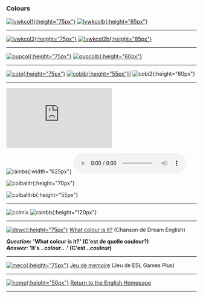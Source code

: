 ### Colours

[![lvwkcol1](https://1blockatatime.github.io/English/images/lvwkcol1.PNG){:height="75px"}](https://www.liveworksheets.com/worksheets/en/English_as_a_Second_Language_(ESL)/Colours/Listen_and_Repeat_the_colours_vg3506tj) [![lvwkcolb](https://1blockatatime.github.io/English/images/lvwkcol1_fr.PNG){:height="65px"}](https://www.liveworksheets.com/worksheets/en/English_as_a_Second_Language_(ESL)/Colours/Listen_and_Repeat_the_colours_vg3506tj)  

***

[![lvwkcol2](https://1blockatatime.github.io/English/images/lvwkcol2.PNG){:height="75px"}](https://www.liveworksheets.com/worksheets/en/English_as_a_Second_Language_(ESL)/Colours/Colours_eh11544nn) [![lvwkcol2b](https://1blockatatime.github.io/English/images/lvwkcol2_fr.png){:height="85px"}](https://www.liveworksheets.com/worksheets/en/English_as_a_Second_Language_(ESL)/Colours/Colours_eh11544nn)  

***  

[![oupcol](https://1blockatatime.github.io/English/images/oupcol.PNG){:height="75px"}](https://elt.oup.com/student/happyhouse/level2/games_02/games_02_02/games_unit02_02?cc=tr&selLanguage=en) [![oupcolb](https://1blockatatime.github.io/English/images/oupcol_fr.png){:height="60px"}](https://elt.oup.com/student/happyhouse/level2/games_02/games_02_02/games_unit02_02?cc=tr&selLanguage=en)  

***  

[![cobi](https://1blockatatime.github.io/English/images/cobi.PNG){:height="75px"}](http://www.abcya.com/shapes_colors_bingo.htm) [![cobib](https://1blockatatime.github.io/English/images/cobi_fr.PNG){:height="55px"}](http://www.abcya.com/shapes_colors_bingo.htm)] ![cobi2](https://1blockatatime.github.io/English/images/cobi2.PNG){:height="60px"}  

***

<iframe width="280" height="158" src="https://www.youtube.com/embed/y7nE4ADGaOc" frameborder="0" allow="accelerometer; autoplay; encrypted-media; gyroscope; picture-in-picture" allowfullscreen></iframe>  

![rainbs](https://1blockatatime.github.io/English/images/rainbs_fr.png){:width="625px"}
<audio src="https://1blockatatime.github.io/English/audio/V1s2.m4a" controls preload></audio>  

![colballtr](https://1blockatatime.github.io/English/images/colballtr.png){:height="70px"}  

![colballtrb](https://1blockatatime.github.io/English/images/colballtrb_fr.png){:height="55px"}  

***

![colmix](https://1blockatatime.github.io/English/images/colmix.png) ![rainbb](https://1blockatatime.github.io/English/images/rainbb_fr.png){:height="120px"}

***  

[![dewc](https://1blockatatime.github.io/English/images/dewc.png){:height="75px"}](https://www.youtube.com/watch?v=YyFLBTTAbSE) [What colour is it?](https://www.youtube.com/watch?v=YyFLBTTAbSE) (Chanson de Dream English)  

***Question:*** **'What colour is it?' (C'est de quelle couleur?)**  
***Answer:*** **'It's ..*colour*.. .' (C'est ..*couleur*)**

***  

[![meco](https://1blockatatime.github.io/English/images/meco.PNG){:height="75px"}](https://www.eslgamesplus.com/colors-vocabulary-esl-memory-game/) [Jeu de memoire](https://www.eslgamesplus.com/colors-vocabulary-esl-memory-game/) (Jeu de ESL Games Plus)    

<!--#### ![sing](https://1blockatatime.github.io/English/images/sing.png){:height="40px"} [Song/Canção](https://1blockatatime.github.io/English/FR/FR_Colours_A_song)
#### ![silh_game](https://1blockatatime.github.io/English/images/silh_game.jpg){:height="40px"} [Games/Jogos](https://1blockatatime.github.io/English/FR/FR_Colours_A_g)-->

***
[![home](https://1blockatatime.github.io/English/images/home.png){:height="50px"}](https://english-homework.github.io/EnglishForKidsByPascale) [Return to the English Homepage](https://english-homework.github.io/EnglishForKidsByPascale)

***
